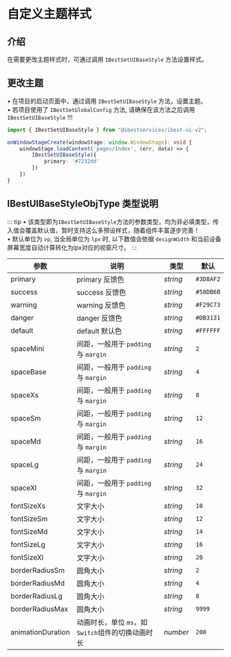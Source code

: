 # 自定义主题样式

## 介绍

在需要更改主题样式时，可通过调用 `IBestSetUIBaseStyle` 方法设置样式。

## 更改主题

• 在项目的启动页面中，通过调用 `IBestSetUIBaseStyle` 方法，设置主题。   
• 若项目使用了 `IBestSetGlobalConfig` 方法, 请确保在该方法之后调用 `IBestSetUIBaseStyle` !!!

```ts
import { IBestSetUIBaseStyle } from "@ibestservices/ibest-ui-v2";

onWindowStageCreate(windowStage: window.WindowStage): void {
	windowStage.loadContent('pages/Index', (err, data) => {
		IBestSetUIBaseStyle({
			primary: '#7232dd'
		})
	})
}
```

## IBestUIBaseStyleObjType 类型说明

::: tip
• 该类型即为`IBestSetUIBaseStyle`方法的参数类型，均为非必填类型，传入值会覆盖默认值，暂时支持这么多预设样式，随着组件丰富逐步完善！   
• 默认单位为 `vp`, 当全局单位为 `lpx` 时, 以下数值会依据 `designWidth` 和当前设备屏幕宽度自动计算转化为lpx对应的视窗尺寸。
:::

| 参数               | 说明                                 | 类型   | 默认          |
| ----------------- | -------------------------------------| ------| ------------ |
| primary           | primary 反馈色                        | _string_ | `#3D8AF2`   |
| success           | success 反馈色                        | _string_ | `#58DB6B`   |
| warning           | warning 反馈色                        | _string_ | `#F29C73`   |
| danger            | danger 反馈色                         | _string_ | `#DB3131`   |
| default           | default 默认色                        | _string_ | `#FFFFFF`   |
| spaceMini         | 间距，一般用于 `padding` 与 `margin`    | _string_ | `2`         |
| spaceBase         | 间距，一般用于 `padding` 与 `margin`    | _string_ | `4`   	   |
| spaceXs           | 间距，一般用于 `padding` 与 `margin`    | _string_ | `8`         |
| spaceSm           | 间距，一般用于 `padding` 与 `margin`    | _string_ | `12`        |
| spaceMd           | 间距，一般用于 `padding` 与 `margin`    | _string_ | `16`        |
| spaceLg           | 间距，一般用于 `padding` 与 `margin`    | _string_ | `24`        |
| spaceXl           | 间距，一般用于 `padding` 与 `margin`    | _string_ | `32`        |
| fontSizeXs        | 文字大小                               | _string_ | `10`        |
| fontSizeSm        | 文字大小                               | _string_ | `12`        |
| fontSizeMd        | 文字大小                               | _string_ | `14`        |
| fontSizeLg        | 文字大小                               | _string_ | `16`        |
| fontSizeXl        | 文字大小                               | _string_ | `20`        |
| borderRadiusSm    | 圆角大小                               | _string_ | `2`         |
| borderRadiusMd    | 圆角大小                               | _string_ | `4`         |
| borderRadiusLg    | 圆角大小                               | _string_ | `8`         |
| borderRadiusMax   | 圆角大小                               | _string_ | `9999`      |
| animationDuration | 动画时长，单位 `ms`，如`Switch`组件的切换动画时长 | _number_ | `200`   |